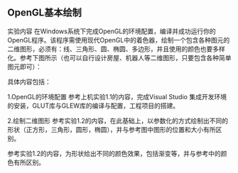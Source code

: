 ## OpenGL基本绘制

实验内容
在Windows系统下完成OpenGL的环境配置，编译并成功运行你的OpenGL程序。该程序需使用现代OpenGL中的着色器，绘制一个包含各种图元的二维图形，必须有：线、三角形、圆、椭圆、多边形，并且使用的颜色也要多样化。参考下图所示（也可以自行设计房屋、机器人等二维图形，只要包含各种简单图元即可）： 
[](../display/Picture1.png)


具体内容包括：

1.OpenGL的环境配置
参考上机实验1.1的内容，完成Visual Studio 集成开发环境的安装，GLUT库与GLEW库的编译与配置，工程项目的搭建。

2.绘制二维图形
参考实验1.2的内容，在此基础上，以参数化的方式绘制出不同的形状（正方形，三角形，圆形，椭圆），并与参考图中图形的位置和大小有所区别。

参考实验1.2的内容，为形状给出不同的颜色效果，包括渐变等，并与参考中的颜色有所区别。